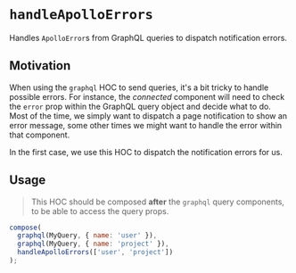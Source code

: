 # `handleApolloErrors`

Handles `ApolloError`s from GraphQL queries to dispatch notification errors.

## Motivation

When using the `graphql` HOC to send queries, it's a bit tricky to handle possible errors. For instance, the _connected_ component will need to check the `error` prop within the GraphQL query object and decide what to do. Most of the time, we simply want to dispatch a page notification to show an error message, some other times we might want to handle the error within that component.

In the first case, we use this HOC to dispatch the notification errors for us.

## Usage

> This HOC should be composed **after** the `graphql` query components, to be able to access the query props.

```js
compose(
  graphql(MyQuery, { name: 'user' }),
  graphql(MyQuery, { name: 'project' }),
  handleApolloErrors(['user', 'project'])
);
```
